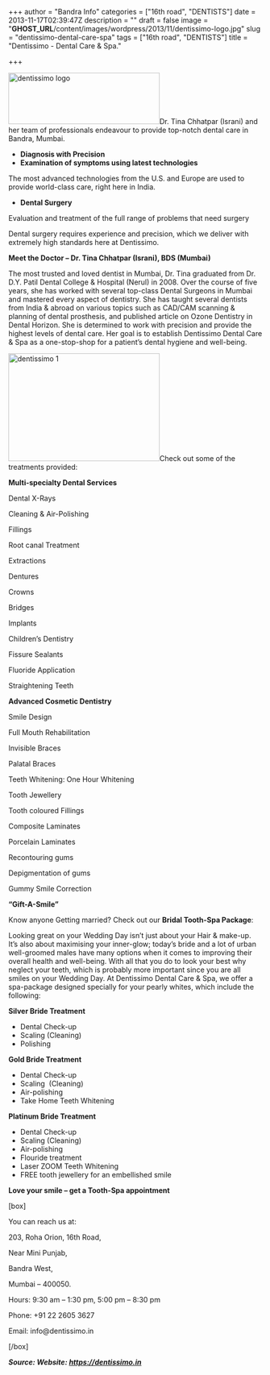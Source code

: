 +++
author = "Bandra Info"
categories = ["16th road", "DENTISTS"]
date = 2013-11-17T02:39:47Z
description = ""
draft = false
image = "__GHOST_URL__/content/images/wordpress/2013/11/dentissimo-logo.jpg"
slug = "dentissimo-dental-care-spa"
tags = ["16th road", "DENTISTS"]
title = "Dentissimo - Dental Care & Spa."

+++


<div title="Page 2">
<p><a href="https://i0.wp.com/bandra.info/wp-content/uploads/2013/11/dentissimo-logo.jpg?ssl=1"><img loading="lazy" class="size-full wp-image-4750 alignright" alt="dentissimo logo" src="https://i0.wp.com/bandra.info/wp-content/uploads/2013/11/dentissimo-logo.jpg?resize=300%2C102&#038;ssl=1" width="300" height="102" data-recalc-dims="1" /></a>Dr. Tina Chhatpar (Israni) and her team of professionals endeavour to provide top-notch dental care in Bandra, Mumbai.</p>
<ul>
<li><b>Diagnosis with Precision</b></li>
<li><b>Examination of symptoms using latest technologies</b></li>
</ul>
<p>The most advanced technologies from the U.S. and Europe are used to provide world-class care, right here in India.</p>
<ul>
<li><b>Dental Surgery</b></li>
</ul>
<p>Evaluation and treatment of the full range of problems that need surgery</p>
<p>Dental surgery requires experience and precision, which we deliver with extremely high standards here at Dentissimo.</p>
<p><b>Meet the Doctor &#8211; Dr. Tina Chhatpar (Israni), BDS (Mumbai)</b></p>
<p>The most trusted and loved dentist in Mumbai, Dr. Tina graduated from Dr. D.Y. Patil Dental College &amp; Hospital (Nerul) in 2008. Over the course of five years, she has worked with several top-class Dental Surgeons in Mumbai and mastered every aspect of dentistry. She has taught several dentists from India &amp; abroad on various topics such as CAD/CAM scanning &amp; planning of dental prosthesis, and published article on Ozone Dentistry in Dental Horizon. She is determined to work with precision and provide the highest levels of dental care. Her goal is to establish Dentissimo Dental Care &amp; Spa as a one-stop-shop for a patient’s dental hygiene and well-being.</p>
<p><a href="https://i1.wp.com/bandra.info/wp-content/uploads/2013/11/dentissimo-1.jpg?ssl=1"><img loading="lazy" class="size-full wp-image-4751 alignright" alt="dentissimo 1" src="https://i1.wp.com/bandra.info/wp-content/uploads/2013/11/dentissimo-1.jpg?resize=300%2C214&#038;ssl=1" width="300" height="214" data-recalc-dims="1" /></a>Check out some of the treatments provided:</p>
<p><b>Multi-specialty Dental Services</b></p>
<p>Dental X-Rays</p>
<p>Cleaning &amp; Air-Polishing</p>
<p>Fillings</p>
<p>Root canal Treatment</p>
<p>Extractions</p>
<p>Dentures</p>
<p>Crowns</p>
<p>Bridges</p>
<p>Implants</p>
<p>Children’s Dentistry</p>
<p>Fissure Sealants</p>
<p>Fluoride Application</p>
<p>Straightening Teeth</p>
<p><b>Advanced Cosmetic Dentistry</b></p>
<p>Smile Design</p>
<p>Full Mouth Rehabilitation</p>
<p>Invisible Braces</p>
<p>Palatal Braces</p>
<p>Teeth Whitening: One Hour Whitening</p>
<p>Tooth Jewellery</p>
<p>Tooth coloured Fillings</p>
<p>Composite Laminates</p>
<p>Porcelain Laminates</p>
<p>Recontouring gums</p>
<p>Depigmentation of gums</p>
<p>Gummy Smile Correction</p>
<p><b>“Gift-A-Smile”</b></p>
<p>Know anyone Getting married? Check out our <b>Bridal Tooth-Spa Package</b>:</p>
<p>Looking great on your Wedding Day isn’t just about your Hair &amp; make-up. It’s also about maximising your inner-glow; today’s bride and a lot of urban well-groomed males have many options when it comes to improving their overall health and well-being. With all that you do to look your best why neglect your teeth, which is probably more important since you are all smiles on your Wedding Day. At Dentissimo Dental Care &amp; Spa, we offer a spa-package designed specially for your pearly whites, which include the following:</p>
<p><b>Silver Bride Treatment</b></p>
<ul>
<li>Dental Check-up</li>
<li>Scaling (Cleaning)</li>
<li>Polishing</li>
</ul>
<p><b>Gold Bride Treatment</b></p>
<ul>
<li>Dental Check-up</li>
<li>Scaling  (Cleaning)</li>
<li>Air-polishing</li>
<li>Take Home Teeth Whitening</li>
</ul>
<p><b>Platinum Bride Treatment</b></p>
<ul>
<li>Dental Check-up</li>
<li>Scaling (Cleaning)</li>
<li>Air-polishing</li>
<li>Flouride treatment</li>
<li>Laser ZOOM Teeth Whitening</li>
<li>FREE tooth jewellery for an embellished smile</li>
</ul>
<p><b>Love your smile – get a Tooth-Spa appointment</b></p>
<p>[box]</p>
<p>You can reach us at:</p>
<p>203, Roha Orion, 16th Road,</p>
<p>Near Mini Punjab,</p>
<p>Bandra West,</p>
<p>Mumbai &#8211; 400050.</p>
<p>Hours: 9:30 am – 1:30 pm, 5:00 pm – 8:30 pm</p>
<p>Phone: +91 22 2605 3627</p>
<p>Email: info@dentissimo.in</p>
<p>[/box]</p>
<p><strong><em>Source: Website: <a href="https://dentissimo.in/">https://dentissimo.in</a></em></strong></p>
</div>



